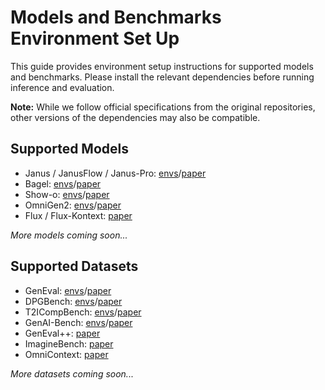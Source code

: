 # Models and Benchmarks Environment Set Up

This guide provides environment setup instructions for supported models and benchmarks. Please install the relevant dependencies before running inference and evaluation.

**Note:** While we follow official specifications from the original repositories, other versions of the dependencies may also be compatible.

## Supported Models
+ Janus / JanusFlow / Janus-Pro: [envs](models/Janus.md)/[paper](https://arxiv.org/abs/2410.13848)
+ Bagel: [envs](models/Bagel.md)/[paper](https://arxiv.org/abs/2505.14683)
+ Show-o: [envs](models/Showo.md)/[paper](https://arxiv.org/abs/2506.15564)
+ OmniGen2: [envs](models/Omnigen2.md)/[paper](https://arxiv.org/abs/2506.18871)
+ Flux / Flux-Kontext: [paper](https://arxiv.org/abs/2506.15742)

*More models coming soon...*

## Supported Datasets
+ GenEval: [envs](benchmarks/GenEval.md)/[paper](https://arxiv.org/abs/2310.11513)
+ DPGBench: [envs](benchmarks/DPGBench.md)/[paper](https://arxiv.org/abs/2403.05135)
+ T2ICompBench: [envs](benchmarks/T2Icompbench.md)/[paper](https://arxiv.org/abs/2307.06350)
+ GenAI-Bench: [envs](benchmarks/GenAI-Bench.md)/[paper](https://arxiv.org/abs/2406.04485)
+ GenEval++: [paper](https://arxiv.org/abs/2508.09987)
+ ImagineBench: [paper](https://arxiv.org/abs/2508.09987)
+ OmniContext: [paper](https://arxiv.org/abs/2506.18871)

*More datasets coming soon...*
